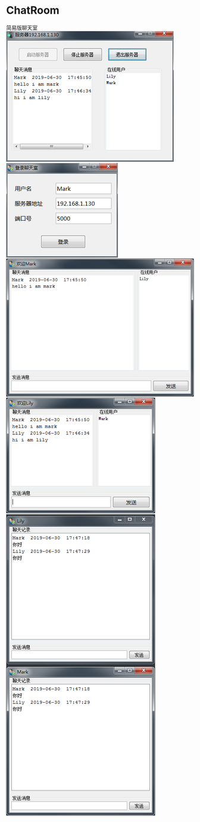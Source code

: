 # ChatRoom  
简易版聊天室  
![](https://github.com/ordinary-student/ChatRoom/blob/master/test/server.png)   
![](https://github.com/ordinary-student/ChatRoom/blob/master/test/login.png)  
![](https://github.com/ordinary-student/ChatRoom/blob/master/test/groupchat1.png)  
![](https://github.com/ordinary-student/ChatRoom/blob/master/test/groupchat2.png)  
![](https://github.com/ordinary-student/ChatRoom/blob/master/test/singlechat.png)  
  
